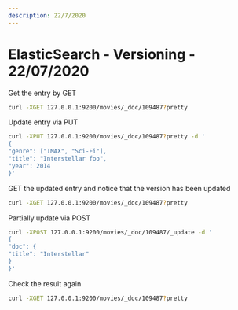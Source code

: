 ```yaml
---
description: 22/7/2020
---
```


# ElasticSearch - Versioning - 22/07/2020

Get the entry by GET

```bash
curl -XGET 127.0.0.1:9200/movies/_doc/109487?pretty
```

Update entry via PUT

```bash
curl -XPUT 127.0.0.1:9200/movies/_doc/109487?pretty -d '
{
"genre": ["IMAX", "Sci-Fi"],
"title": "Interstellar foo",
"year": 2014
}'
```

GET the updated entry and notice that the version has been updated

```bash
curl -XGET 127.0.0.1:9200/movies/_doc/109487?pretty
```

Partially update via POST

```bash
curl -XPOST 127.0.0.1:9200/movies/_doc/109487/_update -d '
{
"doc": {
"title": "Interstellar"
}
}'
```

Check the result again

```bash
curl -XGET 127.0.0.1:9200/movies/_doc/109487?pretty
```

